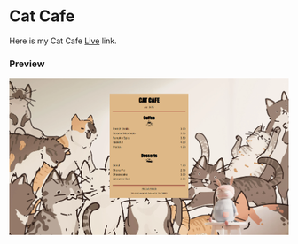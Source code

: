 # Cat Cafe
Here is my Cat Cafe [Live](https://catcafehere.netlify.app/) link.

### Preview
![preview](./images/image.png)
